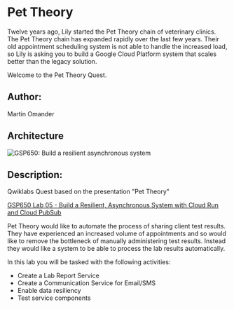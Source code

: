 # Pet Theory

Twelve years ago, Lily started the Pet Theory chain of veterinary clinics. The Pet Theory chain has expanded rapidly over the last few years. Their old appointment scheduling system is not able to handle the increased load, so Lily is asking you to build a Google Cloud Platform system that scales better than the legacy solution.

Welcome to the Pet Theory Quest.

## Author: 

Martin Omander

## Architecture

![GSP650: Build a resilient asynchronous system](https://cdn.qwiklabs.com/6J7PDgV%2FpYo00ESDhV5JBl2G%2FvpEZ0LYsOre9WF9zfk%3D "Pet Theory - GSP650")

## Description: 

Qwiklabs Quest based on the presentation "Pet Theory"

[GSP650 Lab 05 - Build a Resilient, Asynchronous System with Cloud Run and Cloud PubSub](https://google.qwiklabs.com/catalog_lab/2164)

Pet Theory would like to automate the process of sharing client test results. They have experienced an increased volume of appointments and so would like to remove the bottleneck of manually administering test results. Instead they would like a system to be able to process the lab results automatically.

In this lab you will be tasked with the following activities:

* Create a Lab Report Service
* Create a Communication Service for Email/SMS
* Enable data resiliency
* Test service components
